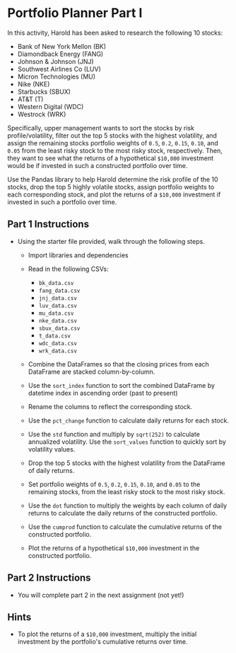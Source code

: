 # Portfolio Planner Part I

In this activity, Harold has been asked to research the following 10 stocks: 

* Bank of New York Mellon (BK)
* Diamondback Energy (FANG)
* Johnson & Johnson (JNJ)
* Southwest Airlines Co (LUV)
* Micron Technologies (MU)
* Nike (NKE)
* Starbucks (SBUX)
* AT&T (T)
* Western Digital (WDC)
* Westrock (WRK)

Specifically, upper management wants to sort the stocks by risk profile/volatility, filter out the top 5 stocks with the highest volatility, and assign the remaining stocks portfolio weights of `0.5`, `0.2`, `0.15`, `0.10`, and `0.05` from the least risky stock to the most risky stock, respectively. Then, they want to see what the returns of a hypothetical `$10,000` investment would be if invested in such a constructed portfolio over time.

Use the Pandas library to help Harold determine the risk profile of the 10 stocks, drop the top 5 highly volatile stocks, assign portfolio weights to each corresponding stock, and plot the returns of a `$10,000` investment if invested in such a portfolio over time.

## Part 1 Instructions

* Using the starter file provided, walk through the following steps.

  * Import libraries and dependencies

  * Read in the following CSVs:

    * `bk_data.csv`
    * `fang_data.csv`
    * `jnj_data.csv`
    * `luv_data.csv`
    * `mu_data.csv`
    * `nke_data.csv`
    * `sbux_data.csv`
    * `t_data.csv`
    * `wdc_data.csv`
    * `wrk_data.csv`

  * Combine the DataFrames so that the closing prices from each DataFrame are stacked column-by-column.

  * Use the `sort_index` function to sort the combined DataFrame by datetime index in ascending order (past to present)

  * Rename the columns to reflect the corresponding stock.

  * Use the `pct_change` function to calculate daily returns for each stock.

  * Use the `std` function and multiply by `sqrt(252)` to calculate annualized volatility. Use the `sort_values` function to quickly sort by volatility values.

  * Drop the top 5 stocks with the highest volatility from the DataFrame of daily returns.

  * Set portfolio weights of `0.5`, `0.2`, `0.15`, `0.10`, and `0.05` to the remaining stocks, from the least risky stock to the most risky stock.

  * Use the `dot` function to multiply the weights by each column of daily returns to calculate the daily returns of the constructed portfolio.

  * Use the `cumprod` function to calculate the cumulative returns of the constructed portfolio.

  * Plot the returns of a hypothetical `$10,000` investment in the constructed portfolio.

## Part 2 Instructions

* You will complete part 2 in the next assignment (not yet!)

## Hints

* To plot the returns of a `$10,000` investment, multiply the initial investment by the portfolio's cumulative returns over time.
